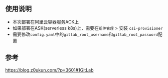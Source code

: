 ## 使用说明
- 本次部署在阿里云容器服务ACK上
- 如果部署在ASK(serverless k8s)上，需要在`组件管理` > 安装 `csi-provisioner`
- 需要修改`config.yaml`中的`gitlab_root_username`和`gitlab_root_password`配置

## 参考
https://blog.z0ukun.com/?p=3601#1GitLab